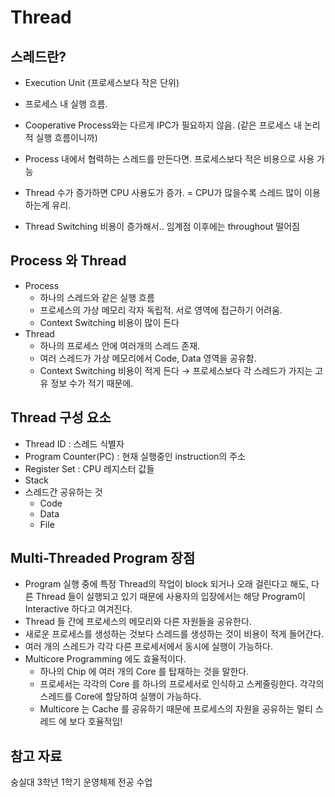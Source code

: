 # Thread

## 스레드란?

- Execution Unit (프로세스보다 작은 단위)
- 프로세스 내 실행 흐름.
- Cooperative Process와는 다르게 IPC가 필요하지 않음. (같은 프로세스 내 논리적 실행 흐름이니까)
- Process 내에서 협력하는 스레드를 만든다면. 프로세스보다 적은 비용으로 사용 가능

- Thread 수가 증가하면 CPU 사용도가 증가. = CPU가 많을수록 스레드 많이 이용하는게 유리.
- Thread Switching 비용이 증가해서.. 임계점 이후에는 throughout 떨어짐

## Process 와 Thread

- Process
  - 하나의 스레드와 같은 실행 흐름
  - 프로세스의 가상 메모리 각자 독립적. 서로 영역에 접근하기 어려움.
  - Context Switching 비용이 많이 든다
- Thread
  - 하나의 프로세스 안에 여러개의 스레드 존재.
  - 여러 스레드가 가상 메모리에서 Code, Data 영역을 공유함.
  - Context Switching 비용이 적게 든다 → 프로세스보다 각 스레드가 가지는 고유 정보 수가 적기 때문에.

## Thread 구성 요소

- Thread ID : 스레드 식별자
- Program Counter(PC) : 현재 실행중인 instruction의 주소
- Register Set : CPU 레지스터 값들
- Stack
- 스레드간 공유하는 것
  - Code
  - Data
  - File

## Multi-Threaded Program 장점

- Program 실행 중에 특정 Thread의 작업이 block 되거나 오래 걸린다고 해도, 다른 Thread 들이 실행되고 있기 때문에 사용자의 입장에서는 해당 Program이 Interactive 하다고 여겨진다.
- Thread 들 간에 프로세스의 메모리와 다른 자원들을 공유한다.
- 새로운 프로세스를 생성하는 것보다 스레드를 생성하는 것이 비용이 적게 들어간다.
- 여러 개의 스레드가 각각 다른 프로세서에서 동시에 실행이 가능하다.
- Multicore Programming 에도 효율적이다.
  - 하나의 Chip 에 여러 개의 Core 를 탑재하는 것을 말한다.
  - 프로세서는 각각의 Core 를 하나의 프로세서로 인식하고 스케줄링한다. 각각의 스레드를 Core에 할당하여 실행이 가능하다.
  - Multicore 는 Cache 를 공유하기 때문에 프로세스의 자원을 공유하는 멀티 스레드 에 보다 호율적임!



## 참고 자료

숭실대 3학년 1학기 운영체제 전공 수업 